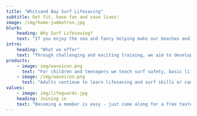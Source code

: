 ```yaml
---
title: "Whitsand Bay Surf Lifesaving"
subtitle: Get fit, have fun and save lives!
image: /img/home-jumbotron.jpg
blurb:
    heading: Why Surf Lifesaving?
    text: "If you enjoy the sea and fancy helping make our beaches and waterways safer you can fit and have fun at the same time. SLSGB is a search and rescue charity with the purpose of saving lives and and preventing drowning."
intro:
    heading: "What we offer"
    text: "Through challenging and exciting training, we aim to develop excellence in our members in global surf lifesaving techniques including sea rescues, inshore rescue boat training, first aid and beach fitness. There is also a social aspect to the club with the barbecue and beach volleyball making a regular appearance throughout the summer! Located on the beach at Tregonhawke Beach, Whitsand Bay, we provide activities and training to young people aged 7 and upward with a clear progression toward professional beach lifeguard training and qualifications for the seniors aged 16 and upward through our commercial partner Adventure Bay Surf School."
products:
    - image: img/waveicon.png
      text: "For children and teenagers we teach surf safety, basic lifesaving skills and surf skills. This can lead on to competitions as well as becoming qualified lifeguards and helping on beach patrols."
    - image: /img/waveicon.png
      text: "Adults continue to learn lifesaving and surf skills or can get involved in anything from coaching to volunteering in patrols - there are a lot of ways to join in!"
values:
    - image: img/lifeguards.jpg
    heading: Joining in
    text: "Becoming a member is easy - just come along for a free taster session and have a chat. You can also email us at hello@whitsandsurf.com"
---
```


